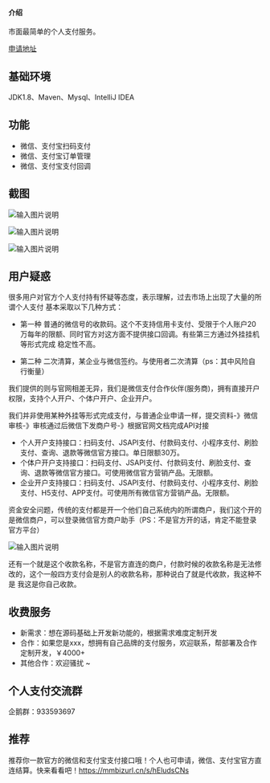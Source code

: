 #### 介绍

市面最简单的个人支付服务。

[申请地址](https://dwz.cn/mPQmSPss)


## 基础环境

JDK1.8、Maven、Mysql、IntelliJ IDEA


## 功能

- 微信、支付宝扫码支付
- 微信、支付宝订单管理
- 微信、支付宝支付回调

## 截图

![输入图片说明](https://images.gitee.com/uploads/images/2020/1101/154203_fcc27422_87650.png "1604216403(1).png")

![输入图片说明](https://images.gitee.com/uploads/images/2020/1031/213624_79fa7907_87650.png "屏幕截图.png")

![输入图片说明](https://images.gitee.com/uploads/images/2020/1102/210411_9b4cb699_87650.png "屏幕截图.png")

## 用户疑惑

很多用户对官方个人支付持有怀疑等态度，表示理解，过去市场上出现了大量的所谓个人支付 基本采取以下几种方式：


- 第一种 普通的微信号的收款码。这个不支持信用卡支付、受限于个人账户20万每年的限额、同时官方对这方面不提供接口回调。有些第三方通过外挂挂机等形式完成 稳定性不高。

- 第二种 二次清算，某企业与微信签约。与使用者二次清算（ps：其中风险自行衡量）


我们提供的则与官网相差无异，我们是微信支付合作伙伴(服务商)，拥有直接开户权限，支持个人开户、个体户开户、企业开户。

我们并非使用某种外挂等形式完成支付，与普通企业申请一样，提交资料-》微信审核-》审核通过后微信下发商户号-》根据官网文档完成API对接


- 个人开户支持接口：扫码支付、JSAPI支付、付款码支付、小程序支付、刷脸支付、查询、退款等微信官方接口。单日限额30万。
- 个体户开户支持接口：扫码支付、JSAPI支付、付款码支付、刷脸支付、查询、退款等微信官方接口。可使用微信官方营销产品。无限额。
- 企业开户支持接口：扫码支付、JSAPI支付、付款码支付、小程序支付、刷脸支付、H5支付、APP支付。可使用所有微信官方营销产品。无限额。



资金安全问题，传统的支付都是开一个他们自己系统内的所谓商户，我们这个开的是微信商户，可以登录微信官方商户助手（PS：不是官方开的话，肯定不能登录官方平台）

![输入图片说明](https://images.gitee.com/uploads/images/2020/1102/210929_37304842_87650.png "屏幕截图.png")

还有一个就是这个收款名称，不是官方直连的商户，付款时候的收款名称是无法修改的，这个一般四方支付会是别人的收款名称，那种说白了就是代收款，我这种不是 我这是你自己收款。

## 收费服务

- 新需求：想在源码基础上开发新功能的，根据需求难度定制开发
- 合作：如果您是xxx，想拥有自己品牌的支付服务，欢迎联系，帮部署及合作定制开发，￥4000+
- 其他合作：欢迎骚扰 ~


## 个人支付交流群

企鹅群：933593697

## 推荐

推荐你一款官方的微信和支付宝支付接口哦！个人也可申请，微信、支付宝官方直连结算。快来看看吧！https://mmbizurl.cn/s/hEludsCNs